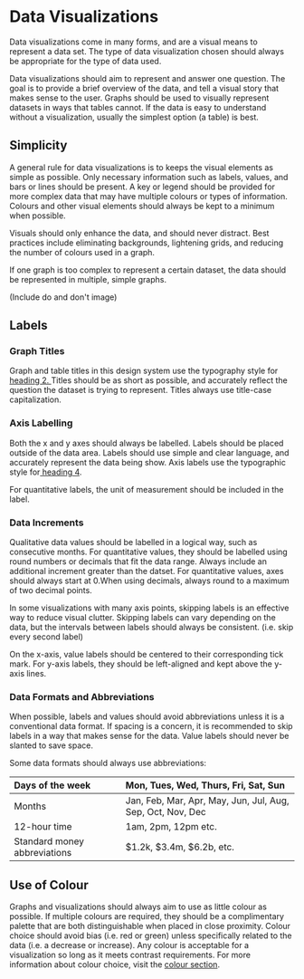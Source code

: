 # Data Visualizations

Data visualizations come in many forms, and are a visual means to represent a data set. The type of data visualization chosen should always be appropriate for the type of data used.

Data visualizations should aim to represent and answer one question. The goal is to provide a brief overview of the data, and tell a visual story that makes sense to the user. Graphs should be used to visually represent datasets in ways that tables cannot. If the data is easy to understand without a visualization, usually the simplest option \(a table\) is best.

## Simplicity

A general rule for data visualizations is to keeps the visual elements as simple as possible. Only necessary information such as labels, values, and bars or lines should be present. A key or legend should be provided for more complex data that may have multiple colours or types of information. Colours and other visual elements should always be kept to a minimum when possible.

Visuals should only enhance the data, and should never distract. Best practices include eliminating backgrounds, lightening grids, and reducing the number of colours used in a graph.

If one graph is too complex to represent a certain dataset, the data should be represented in multiple, simple graphs.

\(Include do and don't image\)

## Labels

### Graph Titles

Graph and table titles in this design system use the typography style for [heading 2. ](/typography.md)Titles should be as short as possible, and accurately reflect the question the dataset is trying to represent. Titles always use title-case capitalization.

### Axis Labelling

Both the x and y axes should always be labelled. Labels should be placed outside of the data area. Labels should use simple and clear language, and accurately represent the data being show. Axis labels use the typographic style for[ heading 4](/typography.md).

For quantitative labels, the unit of measurement should be included in the label.

### Data Increments

Qualitative data values should be labelled in a logical way, such as consecutive months. For quantitative values, they should be labelled using round numbers or decimals that fit the data range. Always include an additional increment greater than the datset. For quantitative values,  axes should always start at 0.When using decimals, always round to a maximum of two decimal points.

In some visualizations with many axis points, skipping labels is an effective way to reduce visual clutter. Skipping labels can vary depending on the data, but the intervals between labels should always be consistent. \(i.e. skip every second label\)

On the x-axis, value labels should be centered to their corresponding tick mark. For y-axis labels, they should be left-aligned and kept above the y-axis lines.

### Data Formats and Abbreviations

When possible, labels and values should avoid abbreviations unless it is a conventional data format.  If spacing is a concern, it is recommended to skip labels in a way that makes sense for the data. Value labels should never be slanted to save space.

Some data formats should always use abbreviations:

| Days of the week | Mon, Tues, Wed, Thurs, Fri, Sat, Sun |
| :--- | :--- |
| Months | Jan, Feb, Mar, Apr, May, Jun, Jul, Aug, Sep, Oct, Nov, Dec |
| 12-hour time | 1am, 2pm, 12pm etc. |
| Standard money abbreviations | $1.2k, $3.4m, $6.2b, etc. |

## Use of Colour

Graphs and visualizations should always aim to use as little colour as possible. If multiple colours are required, they should be a complimentary palette that are both distinguishable when placed in close proximity. Colour choice should avoid bias \(i.e. red or green\) unless specifically related to the data \(i.e. a decrease or increase\). Any colour is acceptable for a visualization so long as it meets contrast requirements. For more information about colour choice, visit the [colour section](/colour.md). 

### 

## 



